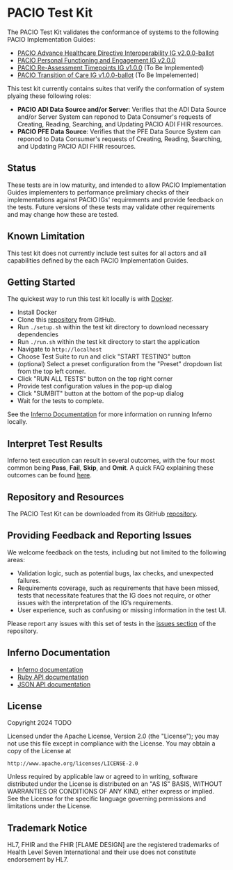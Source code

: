 # PACIO Test Kit

The PACIO Test Kit validates the conformance of systems to the following PACIO Implementation Guides:
* [PACIO Advance Healthcare Directive Interoperability IG v2.0.0-ballot](https://hl7.org/fhir/us/pacio-adi/2025Sep/)
* [PACIO Personal Functioning and Engagement IG v2.0.0](https://hl7.org/fhir/us/pacio-pfe/)
* [PACIO Re-Assessment Timepoints IG v1.0.0](https://hl7.org/fhir/us/pacio-rt/) (To Be Implemented)
* [PACIO Transition of Care IG v1.0.0-ballot](https://hl7.org/fhir/us/pacio-toc/2025May/) (To Be Impelemented)

This test kit currently contains suites that verify the conformation of system plyaing these following roles:
* **PACIO ADI Data Source and/or Server**: Verifies that the ADI Data Source and/or Server System can reponod to Data Consumer's requests of Creating, Reading, Searching, and Updating PACIO ADI FHIR resources.
* **PACIO PFE Data Source**: Verifies that the PFE Data Source System can reponod to Data Consumer's requests of Creating, Reading, Searching, and Updating PACIO ADI FHIR resources.

## Status

These tests are in low maturity, and intended to allow PACIO Implementation Guides implementers to performance prelimiary checks of their implementations against PACIO IGs' requirements and provide feedback on the tests. Future versions of these tests may validate other requirements and may change how these are tested.

## Known Limitation

This test kit does not currently include test suites for all actors and all capabilities defined by the each PACIO Implementation Guides.

## Getting Started

The quickest way to run this test kit locally is with [Docker](https://www.docker.com/).

* Install Docker
* Clone this [repository]((https://github.com/paciowg/pacio-test-kit)) from GitHub.
* Run `./setup.sh` within the test kit directory to download necessary dependencies
* Run `./run.sh` within the test kit directory to start the application
* Navigate to `http://localhost`
* Choose Test Suite to run and click "START TESTING" button
* (optional) Select a preset configuration from the "Preset" dropdown list from the top left corner.
* Click "RUN ALL TESTS" button on the top right corner
* Provide test configuration values in the pop-up dialog
* Click "SUMBIT" button at the bottom of the pop-up dialog
* Wait for the tests to complete.

See the [Inferno Documentation](https://inferno-framework.github.io/docs/getting-started-users.html#running-an-existing-test-kit) for more information on running Inferno locally.

## Interpret Test Results

Inferno test execution can result in several outcomes, with the four most common being **Pass**, **Fail**, **Skip**, and **Omit**. A quick FAQ explaining these outcomes can be found [here](https://github.com/onc-healthit/onc-certification-g10-test-kit/wiki/FAQ#q-what-is-the-difference-between-skipped-test-and-omitted-test).

## Repository and Resources

The PACIO Test Kit can be downloaded from its GitHub [repository](https://github.com/paciowg/pacio-test-kit).

## Providing Feedback and Reporting Issues

We welcome feedback on the tests, including but not limited to the following areas:
* Validation logic, such as potential bugs, lax checks, and unexpected failures.
* Requirements coverage, such as requirements that have been missed, tests that necessitate features that the IG does not require, or other issues with the interpretation of the IG’s requirements.
* User experience, such as confusing or missing information in the test UI.

Please report any issues with this set of tests in the [issues section](https://github.com/paciowg/pacio-test-kit/issues) of the repository.

## Inferno Documentation
- [Inferno documentation](https://inferno-framework.github.io/docs/)
- [Ruby API documentation](https://inferno-framework.github.io/inferno-core/docs/)
- [JSON API documentation](https://inferno-framework.github.io/inferno-core/api-docs/)

## License
Copyright 2024 TODO

Licensed under the Apache License, Version 2.0 (the "License"); you may not use
this file except in compliance with the License. You may obtain a copy of the
License at
```
http://www.apache.org/licenses/LICENSE-2.0
```
Unless required by applicable law or agreed to in writing, software distributed
under the License is distributed on an "AS IS" BASIS, WITHOUT WARRANTIES OR
CONDITIONS OF ANY KIND, either express or implied. See the License for the
specific language governing permissions and limitations under the License.

## Trademark Notice

HL7, FHIR and the FHIR [FLAME DESIGN] are the registered trademarks of Health
Level Seven International and their use does not constitute endorsement by HL7.
